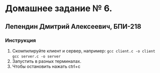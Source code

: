 # Домашнее задание № 6.
## Лепендин Дмитрий Алексеевич, БПИ-218

### Инструкция

1. Скомпилируйте клиент и сервер, например:
```gcc client.c -o client```
```gcc server.c -o server```
2. Запустить в разных терминалах.
3. Чтобы остановить нажать ctrl+c
